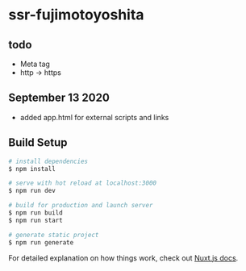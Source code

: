 # ssr-fujimotoyoshita

## todo

- Meta tag
- http -> https

## September 13 2020

- added app.html for external scripts and links

## Build Setup

```bash
# install dependencies
$ npm install

# serve with hot reload at localhost:3000
$ npm run dev

# build for production and launch server
$ npm run build
$ npm run start

# generate static project
$ npm run generate
```

For detailed explanation on how things work, check out [Nuxt.js docs](https://nuxtjs.org).
